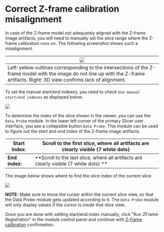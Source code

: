 # Correct Z-frame calibration misalignment

In case of the Z-frame model not adequately aligned with the Z-frame image artifacts, you will need to manually set the slice range where the Z-frame calibration runs on. The following screenshot shows such a misalignment.

| ![](images/zframe_misaligned.png) |
| --- |
| Left: yellow outlines corresponding to the intersections of the Z-frame model with the image do not line up with the Z-frame artifacts. Right: 3D view confirms lack of alignment. |

To set the manual start/end indexes, you need to check `Use manual start/end indexes` as displayed below.

![](images/zframe_calibration_manual_start_end.png)

To determine the index of the slice shown in the viewer, you can use the `Data Probe` module. In the lower left corner of the primary Slicer user interface, you see a collapsible button `Data Probe`. This module can be used to figure out the start and end index of the Z-frame image artifacts.

|Start index: |Scroll to the first slice, where all artifacts are clearly visible (7 white dots)|
|--|--|
|**End index:** | **Scroll to the last slice, where all artifacts are clearly visible (7 white dots) **|

The image below shows where to find the slice index of the current slice.

![](images/zframe_dataprobe_slice_index.png)

**NOTE:** Make sure to move the cursor within the current slice view, so that the Data Probe module gets updated according to it. The `Data Probe` module will only display values if the cursor is inside that slice view.

Once you are done with setting start/end index manually, click "Run ZFrame Registration" in the module control panel and continue with [Z-frame calibration](zframe.md) confirmation.

